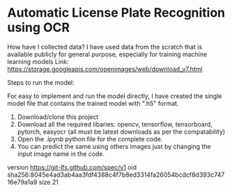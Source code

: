# Automatic License Plate Recognition using OCR

How have I collected data?
I have used data from the scratch that is available publicly for general purpose, especially for training machine learning models
Link: https://storage.googleapis.com/openimages/web/download_v7.html

Steps to run the model:

For easy to implement and run the model directly, I have created the single model file that contains the trained model with ".h5" format.

1. Download/clone this project
2. Download all the required libaries: opencv, tensorflow, tensorboard, pytorch, easyocr (all must be latest downloads as per the compatability)
3. Open the .ipynb python file for the complete code.
4. You can predict the same using others images just by changing the input image name in the code.

version https://git-lfs.github.com/spec/v1
oid sha256:8045e4ad3ab4aa3fdf4388c4f7b8ed3314fa26054bcdcf8d393c74716e79a1a9
size 21
